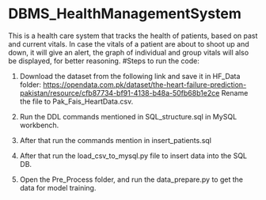 # DBMS_HealthManagementSystem
This is a health care system that tracks the health of patients, based on past and current vitals. In case the vitals of a patient are about to shoot up and down, it will give an alert, the graph of individual and group vitals will also be displayed, for better reasoning.
#Steps to run the code:
1. Download the dataset from the following link and save it in HF_Data folder:
https://opendata.com.pk/dataset/the-heart-failure-prediction-pakistan/resource/cfb87734-bf91-4138-b48a-50fb68b1e2ce
Rename the file to Pak_Fais_HeartData.csv.

2. Run the DDL commands mentioned in SQL_structure.sql in MySQL workbench.

3. After that run the commands mention in insert_patients.sql

4. After that run the load_csv_to_mysql.py file to insert data into the SQL DB.

5. Open the Pre_Process folder, and run the data_prepare.py to get the data for model training.